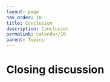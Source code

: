 ```yaml
---
layout: page
nav_order: 10
title: Conclusion
description: Conclusion
permalink: calendar/10
parent: Topics
---
```


# Closing discussion

